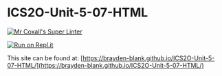 # ICS2O-Unit-5-07-HTML

[![Mr Coxall's Super Linter](https://github.com/Brayden-Blank/ICS2O-Unit-5-07-HTML/actions/workflows/main.yml/badge.svg)](https://github.com/Brayden-Blank/ICS2O-Unit-5-07-HTML/actions/workflows/main.yml)

[![Run on Repl.it](https://repl.it/badge/github/<Brayden-Blank>/<ICS2O-Unit-5-01-HTML>)](https://repl.it/github/<Brayden-Blank>/<ICS2O-Unit-5-01-HTML>)

This site can be found at: [https://brayden-blank.github.io/ICS2O-Unit-5-07-HTML/](https://brayden-blank.github.io/ICS2O-Unit-5-07-HTML/)
